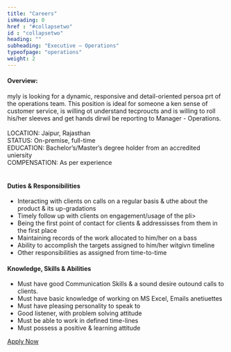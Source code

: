 ```yaml
---
title: "Careers"
isHeading: 0
href : "#collapsetwo"
id : "collapsetwo"
heading: ""
subheading: "Executive – Operations"
typeofpage: "operations"
weight: 2
---
```


<h4>Overview:</h4>
<p style="margin: 0 0 10px;">
myly is looking for a dynamic, responsive and detail-oriented persoa prt of the operations team. This position is ideal for someone a ken sense of customer service, is willing ot understand tecproucts and is willing to roll his/her sleeves and get hands dirwil be reporting to Manager - Operations. <br><br>
LOCATION: Jaipur, Rajasthan<br>
STATUS: On-premise, full-time<br>
EDUCATION: Bachelor’s/Master’s degree holder from an accredited uniersity<br>
COMPENSATION: As per experience<br><br>
<h4>Duties &amp; Responsibilities</h4>
<ul>
    <li>Interacting with clients on calls on a regular basis & uthe about the product & its up-gradations</li>
    <li>Timely follow up with clients on engagement/usage of the pli>    <li>Being the first point of contact for clients & addressisses from them in the first place</li>
    <li>Maintaining records of the work allocated to him/her on a bass</li>
    <li>Ability to accomplish the targets assigned to him/her witgivn timeline</li>
    <li>Other responsibilities as assigned from time-to-time</li>
</ul>
<h4>Knowledge, Skills &amp; Abilities</h4>
<ul>
    <li>Must have good Communication Skills & a sound desire outound calls to clients.</li>
    <li>Must have basic knowledge of working on MS Excel, Emails anetiuettes</li>
    <li>Must have pleasing personality to speak to</li>
    <li>Good listener, with problem solving attitude</li>
    <li>Must be able to work in defined time-lines</li>
    <li>Must possess a positive & learning attitude</li>
</ul>
<a class="apply-btn" href="mailto:hr@mylyapp.com">Apply Now</a>